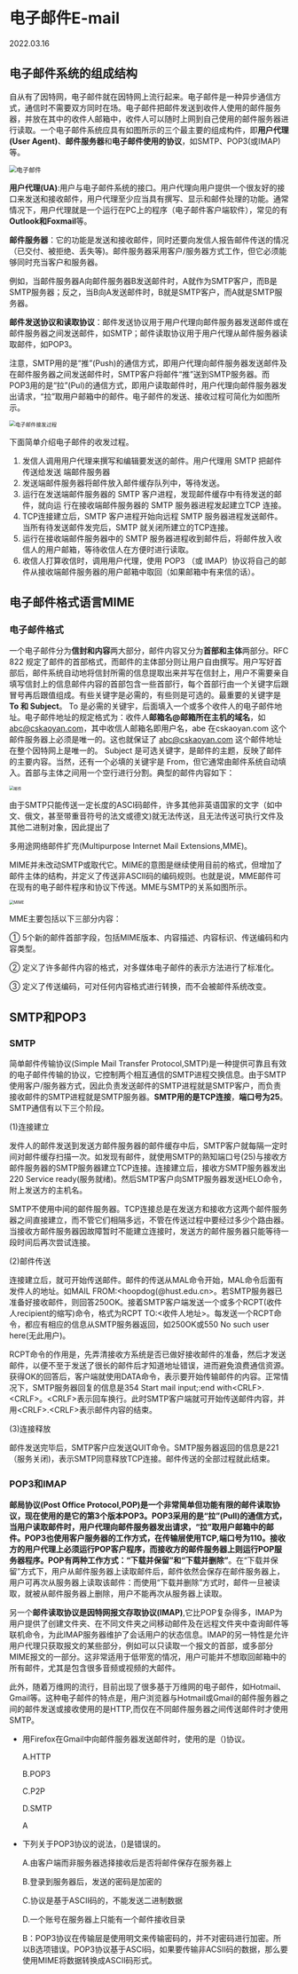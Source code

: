# 电子邮件E-mail
2022.03.16

## 电子邮件系统的组成结构

自从有了因特网，电子邮件就在因特网上流行起来。电子邮件是一种异步通信方式，通信时不需要双方同时在场。电子邮件把邮件发送到收件人使用的邮件服务器，并放在其中的收件人邮箱中，收件人可以随时上网到自己使用的邮件服务器进行读取。一个电子邮件系统应具有如图所示的三个最主要的组成构件，即**用户代理(User Agent)**、**邮件服务器**和**电子邮件使用的协议**，如SMTP、POP3(或IMAP)等。

<img src="resources/电子邮件.jpg" alt="电子邮件" style="zoom:80%;" />

**用户代理(UA)**:用户与电子邮件系统的接口。用户代理向用户提供一个很友好的接口来发送和接收邮件，用户代理至少应当具有撰写、显示和邮件处理的功能。通常情况下，用户代理就是一个运行在PC上的程序（电子邮件客户端软件），常见的有**Outlook和Foxmail**等。

**邮件服务器**：它的功能是发送和接收邮件，同时还要向发信人报告邮件传送的情况（已交付、被拒绝、丢失等)。邮件服务器采用客户/服务器方式工作，但它必须能够同时充当客户和服务器。

例如，当邮件服务器A向邮件服务器B发送邮件时，A就作为SMTP客户，而B是SMTP服务器；反之，当B向A发送邮件时，B就是SMTP客户，而A就是SMTP服务器。

**邮件发送协议和读取协议**：邮件发送协议用于用户代理向邮件服务器发送邮件或在邮件服务器之间发送邮件，如SMTP；邮件读取协议用于用户代理从邮件服务器读取邮件，如POP3。

注意，SMTP用的是“推”(Push)的通信方式，即用户代理向邮件服务器发送邮件及在邮件服务器之间发送邮件时，SMTP客户将邮件“推”送到SMTP服务器。而POP3用的是“拉”(Pul)的通信方式，即用户读取邮件时，用户代理向邮件服务器发出请求，“拉”取用户邮箱中的邮件。电子邮件的发送、接收过程可简化为如图所示。

<img src="resources/电子邮件接发过程.png" alt="电子邮件接发过程" style="zoom:67%;" />

下面简单介绍电子邮件的收发过程。

1. 发信人调用用户代理来撰写和编辑要发送的邮件。用户代理用 SMTP 把邮件传送给发送
   端邮件服务器
2. 发送端邮件服务器将邮件放入邮件缓存队列中，等待发送。
3. 运行在发送端邮件服务器的 SMTP 客户进程，发现邮件缓存中有待发送的邮件，就向运
   行在接收端邮件服务器的 SMTP 服务器进程发起建立TCP 连接。
4. TCP连接建立后，SMTP 客户进程开始向远程 SMTP 服务器进程发送邮件。当所有待发送邮件发完后，SMTP 就关闭所建立的TCP连接。
5. 运行在接收端邮件服务器中的 SMTP 服务器进程收到邮件后，将邮件放入收信人的用户邮箱，等待收信人在方便时进行读取。
6. 收信人打算收信时，调用用户代理，使用 POP3 （或 IMAP）协议将自己的邮件从接收端邮件服务器的用户邮箱中取回（如果邮箱中有来信的话）。



## 电子邮件格式语言MIME

### 电子邮件格式

一个电子邮件分为**信封和内容**两大部分，邮件内容又分为**首部和主体**两部分。RFC 822 规定了邮件的首部格式，而邮件的主体部分则让用户自由撰写。用户写好首部后，邮件系统自动地将信封所需的信息提取出来并写在信封上，用户不需要亲自填写信封上的信息邮件内容的首部包含一些首部行，每个首部行由一个关键字后跟冒号再后跟值组成。有些关键字是必需的，有些则是可选的。最重要的关键字是 **To 和 Subject**。
To 是必需的关键宇，后面填入一个或多个收件人的电子邮件地址。电子邮件地址的规定格式为：收件人**邮箱名@邮箱所在主机的域名**，如 abc@cskaoyan.com，其中收信人邮箱名即用户名，abe 在cskaoyan.com 这个邮件服务器上必须是唯一的。这也就保证了 abc@cskaoyan.com 这个邮件地址在整个因特网上是唯一的。
Subject 是可选关键字，是邮件的主题，反映了邮件的主要内容。当然，还有一个必填的关键宇是 From，但它通常由邮件系统自动填入。首部与主体之间用一个空行进行分割。典型的邮件内容如下：

<img src="resources/邮件.png" alt="邮件" style="zoom:50%;" />

由于SMTP只能传送一定长度的ASCI码邮件，许多其他非英语国家的文字（如中文、俄文，甚至带重音符号的法文或德文)就无法传送，且无法传送可执行文件及其他二进制对象，因此提出了

多用途网络邮件扩充(Multipurpose Internet Mail Extensions,MME)。

MIME并未改动SMTP或取代它。MIME的意图是继续使用目前的格式，但增加了邮件主体的结构，并定义了传送非ASCⅡ码的编码规则。也就是说，MME邮件可在现有的电子邮件程序和协议下传送。MME与SMTP的关系如图所示。

<img src="resources/MIME.png" alt="MIME" style="zoom:50%;" />

MME主要包括以下三部分内容：

① 5个新的邮件首部字段，包括MIME版本、内容描述、内容标识、传送编码和内容类型。

② 定义了许多邮件内容的格式，对多媒体电子邮件的表示方法进行了标准化。

③ 定义了传送编码，可对任何内容格式进行转换，而不会被邮件系统改变。



## SMTP和POP3

### SMTP

简单邮件传输协议(Simple Mail Transfer Protocol,SMTP)是一种提供可靠且有效的电子邮件传输的协议，它控制两个相互通信的SMTP进程交换信息。由于SMTP使用客户/服务器方式，因此负责发送邮件的SMTP进程就是SMTP客户，而负责接收邮件的SMTP进程就是SMTP服务器。**SMTP用的是TCP连接**，**端口号为25**。SMTP通信有以下三个阶段。

(1)连接建立

发件人的邮件发送到发送方邮件服务器的邮件缓存中后，SMTP客户就每隔一定时间对邮件缓存扫描一次。如发现有邮件，就使用SMTP的熟知端口号(25)与接收方邮件服务器的SMTP服务器建立TCP连接。连接建立后，接收方SMTP服务器发出220 Service ready(服务就绪)。然后SMTP客户向SMTP服务器发送HELO命令，附上发送方的主机名。

SMTP不使用中间的邮件服务器。TCP连接总是在发送方和接收方这两个邮件服务器之间直接建立，而不管它们相隔多远，不管在传送过程中要经过多少个路由器。当接收方邮件服务器因故障暂时不能建立连接时，发送方的邮件服务器只能等待一段时间后再次尝试连接。

(2)邮件传送

连接建立后，就可开始传送邮件。邮件的传送从MAL命令开始，MAL命令后面有发件人的地址。如MAIL FROM:<hoopdog(@hust.edu.cn>。若SMTP服务器已准备好接收邮件，则回答250OK。接着SMTP客户端发送一个或多个RCPT(收件人recipient的缩写)命令，格式为RCPT TO:<收件人地址>。每发送一个RCPT命令，都应有相应的信息从SMTP服务器返回，如250OK或550 No such user here(无此用户)。

RCPT命令的作用是，先弄清接收方系统是否已做好接收邮件的准备，然后才发送邮件，以便不至于发送了很长的邮件后才知道地址错误，进而避免浪费通信资源。获得OK的回答后，客户端就使用DATA命令，表示要开始传输邮件的内容。正常情况下，SMTP服务器回复的信息是354 Start mail input;:end with\<CRLF\>.\<CRLF\>。\<CRLF\>表示回车换行。此时SMTP客户端就可开始传送邮件内容，并用\<CRLF\>.\<CRLF\>表示邮件内容的结束。

(3)连接释放

邮件发送完毕后，SMTP客户应发送QUIT命令。SMTP服务器返回的信息是221（服务关闭)，表示SMTP同意释放TCP连接。邮件传送的全部过程就此结束。

### POP3和IMAP

**邮局协议(Post Office Protocol,POP)**是一个非常简单但功能有限的邮件读取协议，现在使用的是它的第3个版本POP3。POP3采用的是“拉”(Pull)的通信方式，当用户读取邮件时，用户代理向邮件服务器发出请求，“拉”取用户邮箱中的邮件。**POP3也使用客户服务器的工作方式，在传输层使用TCP,端口号为110**。接收方的用户代理上必须运行POP客户程序，而接收方的邮件服务器上则运行POP服务器程序。POP有两种工作方式：**“下载并保留”和“下载并删除”**。在“下载并保留”方式下，用户从邮件服务器上读取邮件后，邮件依然会保存在邮件服务器上，用户可再次从服务器上读取该邮件：而使用“下载并删除”方式时，邮件一旦被读取，就被从邮件服务器上删除，用户不能再次从服务器上读取。

另一个**邮件读取协议是因特网报文存取协议(IMAP)**,它比POP复杂得多，IMAP为用户提供了创建文件夹、在不同文件夹之间移动邮件及在远程文件夹中查询邮件等联机命令，为此IMAP服务器维护了会话用户的状态信息。IMAP的另一特性是允许用户代理只获取报文的某些部分，例如可以只读取一个报文的首部，或多部分MIME报文的一部分。这非常适用于低带宽的情况，用户可能并不想取回邮箱中的所有邮件，尤其是包含很多音频或视频的大邮件。

此外，随着万维网的流行，目前出现了很多基于万维网的电子邮件，如Hotmail、Gmail等。这种电子邮件的特点是，用户浏览器与Hotmail或Gmail的邮件服务器之间的邮件发送或接收使用的是HTTP,而仅在不同邮件服务器之间传送邮件时才使用SMTP。

* 用Firefox在Gmail中向邮件服务器发送邮件时，使用的是（)协议。

  A.HTTP

  B.POP3

  C.P2P

  D.SMTP

  A

* 下列关于POP3协议的说法，()是错误的。

  A.由客户端而非服务器选择接收后是否将邮件保存在服务器上

  B.登录到服务器后，发送的密码是加密的

  C.协议是基于ASCⅡ码的，不能发送二进制数据

  D.一个账号在服务器上只能有一个邮件接收目录

  B：POP3协议在传输层是使用明文来传输密码的，并不对密码进行加密。所以B选项错误。POP3协议基于ASCI码，如果要传输非ACSⅡ码的数据，那么要使用MIME将数据转换成ASCII码形式。